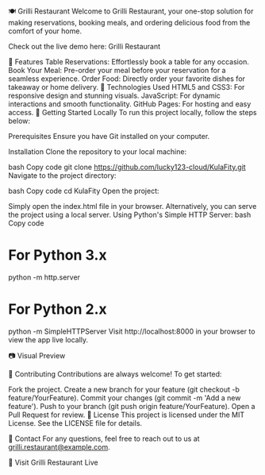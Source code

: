 🍽️ Grilli Restaurant
Welcome to Grilli Restaurant, your one-stop solution for making reservations, booking meals, and ordering delicious food from the comfort of your home.

Check out the live demo here: Grilli Restaurant

📜 Features
Table Reservations: Effortlessly book a table for any occasion.
Book Your Meal: Pre-order your meal before your reservation for a seamless experience.
Order Food: Directly order your favorite dishes for takeaway or home delivery.
🔧 Technologies Used
HTML5 and CSS3: For responsive design and stunning visuals.
JavaScript: For dynamic interactions and smooth functionality.
GitHub Pages: For hosting and easy access.
🚀 Getting Started Locally
To run this project locally, follow the steps below:

Prerequisites
Ensure you have Git installed on your computer.

Installation
Clone the repository to your local machine:

bash
Copy code
git clone https://github.com/lucky123-cloud/KulaFity.git
Navigate to the project directory:

bash
Copy code
cd KulaFity
Open the project:

Simply open the index.html file in your browser.
Alternatively, you can serve the project using a local server.
Using Python's Simple HTTP Server:
bash
Copy code
# For Python 3.x
python -m http.server

# For Python 2.x
python -m SimpleHTTPServer
Visit http://localhost:8000 in your browser to view the app live locally.

📷 Visual Preview

🤝 Contributing
Contributions are always welcome! To get started:

Fork the project.
Create a new branch for your feature (git checkout -b feature/YourFeature).
Commit your changes (git commit -m 'Add a new feature').
Push to your branch (git push origin feature/YourFeature).
Open a Pull Request for review.
📄 License
This project is licensed under the MIT License. See the LICENSE file for details.

📧 Contact
For any questions, feel free to reach out to us at grilli.restaurant@example.com.

🔗 Visit Grilli Restaurant Live